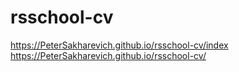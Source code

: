 # rsschool-cv
https://PeterSakharevich.github.io/rsschool-cv/index
https://PeterSakharevich.github.io/rsschool-cv/
